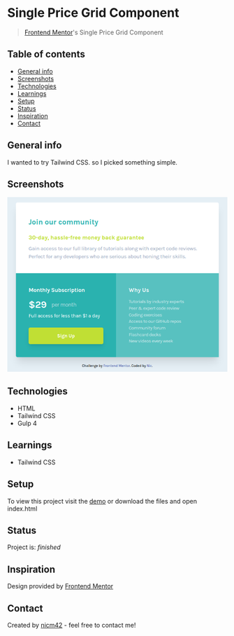 # Single Price Grid Component
> [Frontend Mentor](https://www.frontendmentor.io/)'s Single Price Grid Component

## Table of contents
* [General info](#general-info)
* [Screenshots](#screenshots)
* [Technologies](#technologies)
* [Learnings](#learnings)
* [Setup](#setup)
* [Status](#status)
* [Inspiration](#inspiration)
* [Contact](#contact)

## General info
I wanted to try Tailwind CSS. so I picked something simple.

## Screenshots
![Screenshot](screenshot.png)

## Technologies
* HTML
* Tailwind CSS
* Gulp 4

## Learnings
* Tailwind CSS

## Setup
To view this project visit the [demo](https://single-price-grid-component-gmt8qrglw.now.sh/) or download the files and open index.html

## Status
Project is: _finished_

## Inspiration
Design provided by [Frontend Mentor](https://www.frontendmentor.io/)

## Contact
Created by [nicm42](https://www.twitter.com/nicm4242) - feel free to contact me!
